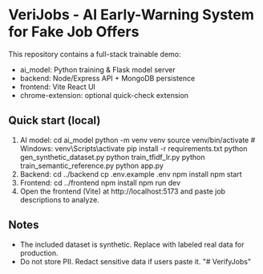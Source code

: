 # VeriJobs - AI Early-Warning System for Fake Job Offers
This repository contains a full-stack trainable demo:
- ai_model: Python training & Flask model server
- backend: Node/Express API + MongoDB persistence
- frontend: Vite React UI
- chrome-extension: optional quick-check extension
## Quick start (local)
1. AI model:
   cd ai_model
   python -m venv venv
   source venv/bin/activate   # Windows: venv\Scripts\activate
   pip install -r requirements.txt
   python gen_synthetic_dataset.py
   python train_tfidf_lr.py
   python train_semantic_reference.py
   python app.py
2. Backend:
   cd ../backend
   cp .env.example .env
   npm install
   npm start
3. Frontend:
   cd ../frontend
   npm install
   npm run dev
4. Open the frontend (Vite) at http://localhost:5173 and paste job descriptions to analyze.
## Notes
- The included dataset is synthetic. Replace with labeled real data for production.
- Do not store PII. Redact sensitive data if users paste it.
"# VerifyJobs" 
